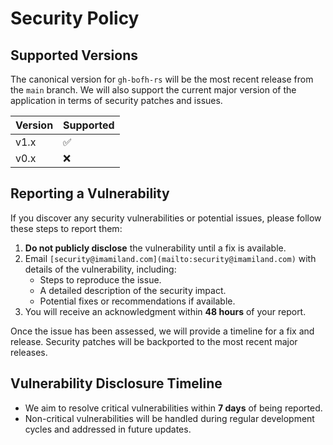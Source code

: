 <!--
SPDX-FileCopyrightText: 2023 - 2024 Ali Sajid Imami

SPDX-License-Identifier: Apache-2.0
SPDX-License-Identifier: MIT
-->

# Security Policy

## Supported Versions

The canonical version for `gh-bofh-rs` will be the most recent release from the `main` branch. We will also support the current major version of the application in terms of security patches and issues.

| Version | Supported          |
| ------- | ------------------ |
| v1.x    | :white_check_mark: |
| v0.x    | :x:                |

## Reporting a Vulnerability

If you discover any security vulnerabilities or potential issues, please follow these steps to report them:

1. **Do not publicly disclose** the vulnerability until a fix is available.
2. Email `[security@imamiland.com](mailto:security@imamiland.com)` with details of the vulnerability, including:
   - Steps to reproduce the issue.
   - A detailed description of the security impact.
   - Potential fixes or recommendations if available.
3. You will receive an acknowledgment within **48 hours** of your report.

Once the issue has been assessed, we will provide a timeline for a fix and release. Security patches will be backported to the most recent major releases.

## Vulnerability Disclosure Timeline

- We aim to resolve critical vulnerabilities within **7 days** of being reported.
- Non-critical vulnerabilities will be handled during regular development cycles and addressed in future updates.
